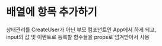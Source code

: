 # 배열에 항목 추가하기
상태관리를 CreateUser가 아닌 부모 컴포넌트인 App에서 하게 되고,  
input의 값 및 이벤트로 등록할 함수들을 props로 넘겨받아서 사용  
